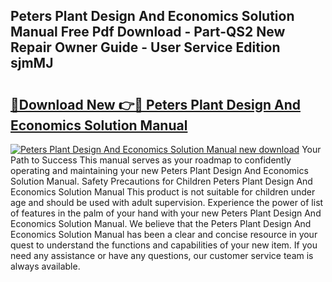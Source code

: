 ## Peters Plant Design And Economics Solution Manual Free Pdf Download - Part-QS2 New Repair Owner Guide - User Service Edition sjmMJ

# <h2><a href="http://bc62639.oget.top/?id=Peters+Plant+Design+And+Economics+Solution+Manual">🔗Download New 👉🔴 Peters Plant Design And Economics Solution Manual</a></h2>

[![Peters Plant Design And Economics Solution Manual new download](https://i.imgur.com/5g1atiW.png)](http://bc62639.oget.top/?id=Peters+Plant+Design+And+Economics+Solution+Manual)
Your Path to Success This manual serves as your roadmap to confidently operating and maintaining your new Peters Plant Design And Economics Solution Manual. Safety Precautions for Children Peters Plant Design And Economics Solution Manual This product is not suitable for children under age and should be used with adult supervision. Experience the power of list of features in the palm of your hand with your new Peters Plant Design And Economics Solution Manual. We believe that the Peters Plant Design And Economics Solution Manual has been a clear and concise resource in your quest to understand the functions and capabilities of your new item. If you need any assistance or have any questions, our customer service team is always available.
